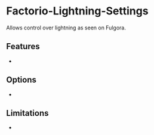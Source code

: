 # Factorio-Lightning-Settings



Allows control over lightning as seen on Fulgora.



Features
---------

-



Options
---------

-



Limitations
---------

-